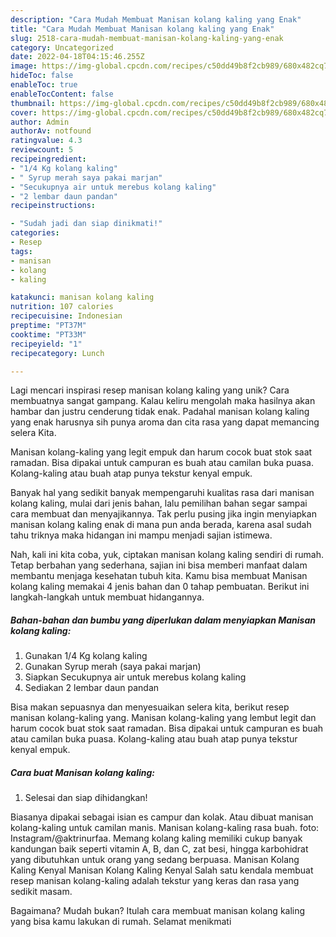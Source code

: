 ```yaml
---
description: "Cara Mudah Membuat Manisan kolang kaling yang Enak"
title: "Cara Mudah Membuat Manisan kolang kaling yang Enak"
slug: 2518-cara-mudah-membuat-manisan-kolang-kaling-yang-enak
category: Uncategorized
date: 2022-04-18T04:15:46.255Z
image: https://img-global.cpcdn.com/recipes/c50dd49b8f2cb989/680x482cq70/manisan-kolang-kaling-foto-resep-utama.jpg
hideToc: false
enableToc: true
enableTocContent: false
thumbnail: https://img-global.cpcdn.com/recipes/c50dd49b8f2cb989/680x482cq70/manisan-kolang-kaling-foto-resep-utama.jpg
cover: https://img-global.cpcdn.com/recipes/c50dd49b8f2cb989/680x482cq70/manisan-kolang-kaling-foto-resep-utama.jpg
author: Admin
authorAv: notfound
ratingvalue: 4.3
reviewcount: 5
recipeingredient:
- "1/4 Kg kolang kaling"
- " Syrup merah saya pakai marjan"
- "Secukupnya air untuk merebus kolang kaling"
- "2 lembar daun pandan"
recipeinstructions:

- "Sudah jadi dan siap dinikmati!"
categories:
- Resep
tags:
- manisan
- kolang
- kaling

katakunci: manisan kolang kaling 
nutrition: 107 calories
recipecuisine: Indonesian
preptime: "PT37M"
cooktime: "PT33M"
recipeyield: "1"
recipecategory: Lunch

---
```





Lagi mencari inspirasi resep manisan kolang kaling yang unik? Cara membuatnya sangat gampang. Kalau keliru mengolah maka hasilnya akan hambar dan justru cenderung tidak enak. Padahal manisan kolang kaling yang enak harusnya sih punya aroma dan cita rasa yang dapat memancing selera Kita.





Manisan kolang-kaling yang legit empuk dan harum cocok buat stok saat ramadan. Bisa dipakai untuk campuran es buah atau camilan buka puasa. Kolang-kaling atau buah atap punya tekstur kenyal empuk.

Banyak hal yang sedikit banyak mempengaruhi kualitas rasa dari manisan kolang kaling, mulai dari jenis bahan, lalu pemilihan bahan segar sampai cara membuat dan menyajikannya. Tak perlu pusing jika ingin menyiapkan manisan kolang kaling enak di mana pun anda berada, karena asal sudah tahu triknya maka hidangan ini mampu menjadi sajian istimewa.






Nah, kali ini kita coba, yuk, ciptakan manisan kolang kaling sendiri di rumah. Tetap berbahan yang sederhana, sajian ini bisa memberi manfaat dalam membantu menjaga kesehatan tubuh kita. Kamu bisa membuat Manisan kolang kaling memakai 4 jenis bahan dan 0 tahap pembuatan. Berikut ini langkah-langkah untuk membuat hidangannya.

<!--inarticleads1-->

##### Bahan-bahan dan bumbu yang diperlukan dalam menyiapkan Manisan kolang kaling:

1. Gunakan 1/4 Kg kolang kaling
1. Gunakan  Syrup merah (saya pakai marjan)
1. Siapkan Secukupnya air untuk merebus kolang kaling
1. Sediakan 2 lembar daun pandan


Bisa makan sepuasnya dan menyesuaikan selera kita, berikut resep manisan kolang-kaling yang. Manisan kolang-kaling yang lembut legit dan harum cocok buat stok saat ramadan. Bisa dipakai untuk campuran es buah atau camilan buka puasa. Kolang-kaling atau buah atap punya tekstur kenyal empuk. 

<!--inarticleads2-->

##### Cara buat Manisan kolang kaling:


1. Selesai dan siap dihidangkan!

Biasanya dipakai sebagai isian es campur dan kolak. Atau dibuat manisan kolang-kaling untuk camilan manis. Manisan kolang-kaling rasa buah. foto: Instagram/@aktrinurfaa. Memang kolang kaling memiliki cukup banyak kandungan baik seperti vitamin A, B, dan C, zat besi, hingga karbohidrat yang dibutuhkan untuk orang yang sedang berpuasa. Manisan Kolang Kaling Kenyal Manisan Kolang Kaling Kenyal Salah satu kendala membuat resep manisan kolang-kaling adalah tekstur yang keras dan rasa yang sedikit masam. 

Bagaimana? Mudah bukan? Itulah cara membuat manisan kolang kaling yang bisa kamu lakukan di rumah. Selamat menikmati
